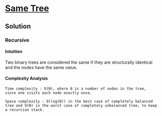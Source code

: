 # [Same Tree](https://leetcode.com/problems/same-tree/)

## Solution

### Recursive

#### Intuition

Two binary trees are considered the same if they are structurally identical and the nodes have the same value.

#### Complexity Analysis

    Time complexity : O(N), where N is a number of nodes in the tree, since one visits each node exactly once.

    Space complexity : O(log⁡(N)) in the best case of completely balanced tree and O(N) in the worst case of completely unbalanced tree, to keep a recursion stack.
